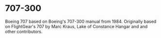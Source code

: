# 707-300
Boeing 707 based on Boeing's 707-300 manual from 1984. Originally based on FlightGear's 707 by Marc Kraus, Lake of Constance Hangar and and other contributors.
